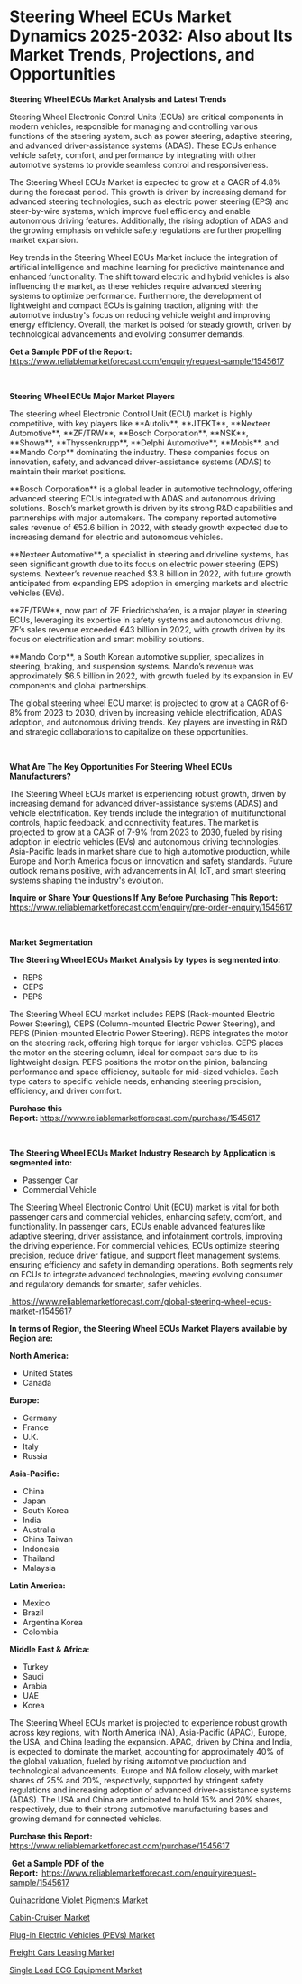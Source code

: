 <p><h1>Steering Wheel ECUs Market Dynamics 2025-2032: Also about Its Market Trends, Projections, and Opportunities</h1></p><p><strong>Steering Wheel ECUs Market Analysis and Latest Trends</strong></p>
<p><p>Steering Wheel Electronic Control Units (ECUs) are critical components in modern vehicles, responsible for managing and controlling various functions of the steering system, such as power steering, adaptive steering, and advanced driver-assistance systems (ADAS). These ECUs enhance vehicle safety, comfort, and performance by integrating with other automotive systems to provide seamless control and responsiveness.</p><p>The Steering Wheel ECUs Market is expected to grow at a CAGR of 4.8% during the forecast period. This growth is driven by increasing demand for advanced steering technologies, such as electric power steering (EPS) and steer-by-wire systems, which improve fuel efficiency and enable autonomous driving features. Additionally, the rising adoption of ADAS and the growing emphasis on vehicle safety regulations are further propelling market expansion.</p><p>Key trends in the Steering Wheel ECUs Market include the integration of artificial intelligence and machine learning for predictive maintenance and enhanced functionality. The shift toward electric and hybrid vehicles is also influencing the market, as these vehicles require advanced steering systems to optimize performance. Furthermore, the development of lightweight and compact ECUs is gaining traction, aligning with the automotive industry's focus on reducing vehicle weight and improving energy efficiency. Overall, the market is poised for steady growth, driven by technological advancements and evolving consumer demands.</p></p>
<p><strong>Get a Sample PDF of the Report:&nbsp;</strong> <a href="https://www.reliablemarketforecast.com/enquiry/request-sample/1545617?utm_campaign=1833&utm_medium=2&utm_source=Github&utm_content=ia&utm_term=23012025&utm_id=steering-wheel-ecus">https://www.reliablemarketforecast.com/enquiry/request-sample/1545617</a></p>
<p>&nbsp;</p>
<p><strong>Steering Wheel ECUs Major Market Players</strong></p>
<p><p>The steering wheel Electronic Control Unit (ECU) market is highly competitive, with key players like **Autoliv**, **JTEKT**, **Nexteer Automotive**, **ZF/TRW**, **Bosch Corporation**, **NSK**, **Showa**, **Thyssenkrupp**, **Delphi Automotive**, **Mobis**, and **Mando Corp** dominating the industry. These companies focus on innovation, safety, and advanced driver-assistance systems (ADAS) to maintain their market positions.</p><p>**Bosch Corporation** is a global leader in automotive technology, offering advanced steering ECUs integrated with ADAS and autonomous driving solutions. Bosch’s market growth is driven by its strong R&D capabilities and partnerships with major automakers. The company reported automotive sales revenue of €52.6 billion in 2022, with steady growth expected due to increasing demand for electric and autonomous vehicles.</p><p>**Nexteer Automotive**, a specialist in steering and driveline systems, has seen significant growth due to its focus on electric power steering (EPS) systems. Nexteer’s revenue reached $3.8 billion in 2022, with future growth anticipated from expanding EPS adoption in emerging markets and electric vehicles (EVs).</p><p>**ZF/TRW**, now part of ZF Friedrichshafen, is a major player in steering ECUs, leveraging its expertise in safety systems and autonomous driving. ZF’s sales revenue exceeded €43 billion in 2022, with growth driven by its focus on electrification and smart mobility solutions.</p><p>**Mando Corp**, a South Korean automotive supplier, specializes in steering, braking, and suspension systems. Mando’s revenue was approximately $6.5 billion in 2022, with growth fueled by its expansion in EV components and global partnerships.</p><p>The global steering wheel ECU market is projected to grow at a CAGR of 6-8% from 2023 to 2030, driven by increasing vehicle electrification, ADAS adoption, and autonomous driving trends. Key players are investing in R&D and strategic collaborations to capitalize on these opportunities.</p></p>
<p>&nbsp;</p>
<p><strong>What Are The Key Opportunities For Steering Wheel ECUs Manufacturers?</strong></p>
<p><p>The Steering Wheel ECUs market is experiencing robust growth, driven by increasing demand for advanced driver-assistance systems (ADAS) and vehicle electrification. Key trends include the integration of multifunctional controls, haptic feedback, and connectivity features. The market is projected to grow at a CAGR of 7-9% from 2023 to 2030, fueled by rising adoption in electric vehicles (EVs) and autonomous driving technologies. Asia-Pacific leads in market share due to high automotive production, while Europe and North America focus on innovation and safety standards. Future outlook remains positive, with advancements in AI, IoT, and smart steering systems shaping the industry's evolution.</p></p>
<p><strong>Inquire or Share Your Questions If Any Before Purchasing This Report:</strong> <a href="https://www.reliablemarketforecast.com/enquiry/pre-order-enquiry/1545617?utm_campaign=1833&utm_medium=2&utm_source=Github&utm_content=ia&utm_term=23012025&utm_id=steering-wheel-ecus">https://www.reliablemarketforecast.com/enquiry/pre-order-enquiry/1545617</a></p>
<p>&nbsp;</p>
<p><strong>Market Segmentation</strong></p>
<p><strong>The Steering Wheel ECUs Market Analysis by types is segmented into:</strong></p>
<p><ul><li>REPS</li><li>CEPS</li><li>PEPS</li></ul></p>
<p><p>The Steering Wheel ECU market includes REPS (Rack-mounted Electric Power Steering), CEPS (Column-mounted Electric Power Steering), and PEPS (Pinion-mounted Electric Power Steering). REPS integrates the motor on the steering rack, offering high torque for larger vehicles. CEPS places the motor on the steering column, ideal for compact cars due to its lightweight design. PEPS positions the motor on the pinion, balancing performance and space efficiency, suitable for mid-sized vehicles. Each type caters to specific vehicle needs, enhancing steering precision, efficiency, and driver comfort.</p></p>
<p><strong>Purchase this Report:&nbsp;</strong><a href="https://www.reliablemarketforecast.com/purchase/1545617?utm_campaign=1833&utm_medium=2&utm_source=Github&utm_content=ia&utm_term=23012025&utm_id=steering-wheel-ecus">https://www.reliablemarketforecast.com/purchase/1545617</a></p>
<p>&nbsp;</p>
<p><strong>The Steering Wheel ECUs Market Industry Research by Application is segmented into:</strong></p>
<p><ul><li>Passenger Car</li><li>Commercial Vehicle</li></ul></p>
<p><p>The Steering Wheel Electronic Control Unit (ECU) market is vital for both passenger cars and commercial vehicles, enhancing safety, comfort, and functionality. In passenger cars, ECUs enable advanced features like adaptive steering, driver assistance, and infotainment controls, improving the driving experience. For commercial vehicles, ECUs optimize steering precision, reduce driver fatigue, and support fleet management systems, ensuring efficiency and safety in demanding operations. Both segments rely on ECUs to integrate advanced technologies, meeting evolving consumer and regulatory demands for smarter, safer vehicles.</p></p>
<p><a href="https://www.reliablemarketforecast.com/global-steering-wheel-ecus-market-r1545617?utm_campaign=1833&utm_medium=2&utm_source=Github&utm_content=ia&utm_term=23012025&utm_id=steering-wheel-ecus">&nbsp;https://www.reliablemarketforecast.com/global-steering-wheel-ecus-market-r1545617</a></p>
<p><strong>In terms of Region, the Steering Wheel ECUs Market Players available by Region are:</strong></p>
<p>
    <p> <strong> North America: </strong>
        <ul>
            <li>United States</li>
            <li>Canada</li>
        </ul>
        </p> 
    <p> <strong> Europe: </strong>
        <ul>
            <li>Germany</li>
            <li>France</li>
            <li>U.K.</li>
            <li>Italy</li>
            <li>Russia</li>
        </ul>
        </p> 
    <p> <strong> Asia-Pacific: </strong>
        <ul>
            <li>China</li>
            <li>Japan</li>
            <li>South Korea</li>
            <li>India</li>
            <li>Australia</li>
            <li>China Taiwan</li>
            <li>Indonesia</li>
            <li>Thailand</li>
            <li>Malaysia</li>
        </ul>
        </p> 
    <p> <strong> Latin America: </strong>
        <ul>
            <li>Mexico</li>
            <li>Brazil</li>
            <li>Argentina Korea</li>
            <li>Colombia</li>
        </ul>
        </p> 
    <p> <strong> Middle East & Africa: </strong>
        <ul>
            <li>Turkey</li>
            <li>Saudi</li>
            <li>Arabia</li>
            <li>UAE</li>
            <li>Korea</li>
        </ul>
    </p>
    </p>
<p><p>The Steering Wheel ECUs market is projected to experience robust growth across key regions, with North America (NA), Asia-Pacific (APAC), Europe, the USA, and China leading the expansion. APAC, driven by China and India, is expected to dominate the market, accounting for approximately 40% of the global valuation, fueled by rising automotive production and technological advancements. Europe and NA follow closely, with market shares of 25% and 20%, respectively, supported by stringent safety regulations and increasing adoption of advanced driver-assistance systems (ADAS). The USA and China are anticipated to hold 15% and 20% shares, respectively, due to their strong automotive manufacturing bases and growing demand for connected vehicles.</p></p>
<p><strong>Purchase this Report: </strong><a href="https://www.reliablemarketforecast.com/purchase/1545617?utm_campaign=1833&utm_medium=2&utm_source=Github&utm_content=ia&utm_term=23012025&utm_id=steering-wheel-ecus">https://www.reliablemarketforecast.com/purchase/1545617</a></p>
<p>&nbsp;<strong>Get a Sample PDF of the Report:&nbsp;&nbsp;</strong><a href="https://www.reliablemarketforecast.com/enquiry/request-sample/1545617?utm_campaign=1833&utm_medium=2&utm_source=Github&utm_content=ia&utm_term=23012025&utm_id=steering-wheel-ecus">https://www.reliablemarketforecast.com/enquiry/request-sample/1545617</a></p>
<p><strong></strong></p>
<p><p><a href="https://www.linkedin.com/pulse/in-depth-quinacridone-violet-pigments-market-research-comprehensive-lcfzf?utm_campaign=1833&utm_medium=2&utm_source=Github&utm_content=ia&utm_term=23012025&utm_id=steering-wheel-ecus">Quinacridone Violet Pigments Market</a></p><p><a href="https://github.com/bogganbillie6969/Market-Research-Report-List-1/blob/main/cabin-cruiser-market.md?utm_campaign=1833&utm_medium=2&utm_source=Github&utm_content=ia&utm_term=23012025&utm_id=steering-wheel-ecus">Cabin-Cruiser Market</a></p><p><a href="https://github.com/boisetwa16/Market-Research-Report-List-1/blob/main/plug-in-electric-vehicles-pevs-market.md?utm_campaign=1833&utm_medium=2&utm_source=Github&utm_content=ia&utm_term=23012025&utm_id=steering-wheel-ecus">Plug-in Electric Vehicles (PEVs) Market</a></p><p><a href="https://www.linkedin.com/pulse/strategic-analysis-freight-cars-leasing-market-2025-2032-kmalc?utm_campaign=1833&utm_medium=2&utm_source=Github&utm_content=ia&utm_term=23012025&utm_id=steering-wheel-ecus">Freight Cars Leasing Market</a></p><p><a href="https://www.linkedin.com/pulse/single-lead-ecg-equipment-market-shifts-strategic-analysis-gikme?utm_campaign=1833&utm_medium=2&utm_source=Github&utm_content=ia&utm_term=23012025&utm_id=steering-wheel-ecus">Single Lead ECG Equipment Market</a></p></p>